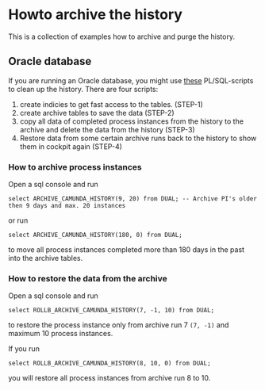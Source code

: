 Howto archive the history
=========================

This is a collection of examples how to archive and purge the history. 

Oracle database
---------------

If you are running an Oracle database, you might use [these](oracle-scripts) PL/SQL-scripts to clean up the history. There are four scripts:

1. create indicies to get fast access to the tables. (STEP-1)
2. create archive tables to save the data (STEP-2)
3. copy all data of completed process instances from the history to the archive and delete the data from the history (STEP-3)
4. Restore data from some certain archive runs back to the history to show them in cockpit again (STEP-4)

### How to archive process instances

Open a sql console and run

    select ARCHIVE_CAMUNDA_HISTORY(9, 20) from DUAL; -- Archive PI's older then 9 days and max. 20 instances

or run

    select ARCHIVE_CAMUNDA_HISTORY(180, 0) from DUAL;

to move all process instances completed more than 180 days in the past into the archive tables.

### How to restore the data from the archive

Open a sql console and run

    select ROLLB_ARCHIVE_CAMUNDA_HISTORY(7, -1, 10) from DUAL;

to restore the process instance only from archive run 7 `(7, -1)` and maximum 10 process instances.

If you run

    select ROLLB_ARCHIVE_CAMUNDA_HISTORY(8, 10, 0) from DUAL;

you will restore all process instances from archive run 8 to 10.

